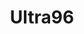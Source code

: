 ---
title: Ultra96
permalink: /products/ultra96/
description: |-
    Meet Ultra96 - A platform to build for Machine Learning / Automotive / Industrial IoT
image:
    path: /assets/images/ultra-96-front-hd.png
    name: ultra-96-front-hd.png
layout: 96boards-ai
css-package: ultra96-landing-page
product: true
---